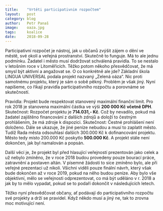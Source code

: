 ```yaml
---
title:    "Vrtěti participativnim rozpočtem"
layout:	  post
category: blog
author:	  Petr Panaš
image:	  oaza.jpg
tags:	  koalice
date:	  2018-09-28
---
```

Participativní rozpočet je nástroj, jak u občanů zvýšit zájem o dění ve městě, své okolí a veřejná prostranství. Skutečně to funguje. Má to ale jednu podmínku. Žadatel i město musí dodržovat schválená pravidla. To se nestalo v letošním roce v Litoměřicích. Těžko potom někoho přesvědčovat, že má smysl být aktivní a angažovat se. O co konkrétně ale jde?
Základní škola LINGUA UNIVERSAL podala projekt nazvaný „Zelená oáza“. Nic proti samotnému projektu, který je sám o sobě pěkný. Problém je však jiný. Nyní napíšeme, co říkají pravidla participativního rozpočtu a porovnáme se skutečností.

Pravidla: Projekt bude respektovat stanovený maximální finanční limit. Pro rok 2018 je stanovena maximální částka ve výši **200 000 Kč včetně DPH**.
Skutečnost: Rozpočet projektu je **714.031,- Kč**. Což by nevadilo, pokud má žadatel zajištěno financování z dalších zdrojů a doloží to čestným prohlášením, že má zdroje k dispozici. 
Skutečnost: Čestné prohlášení není doloženo. Dále se ukazuje, že jiné peníze nebudou a musí to zaplatit město. Tudíž Rada města odsouhlasí dalších 300.000 Kč k dofinancování projektu. Město tedy místo 200.000 Kč poskytlo **500.000 Kč**. A projekt stále není dokončen, jak byl namalován a popsán. 

Další věcí je, že projekt byl před hlasující veřejností prezentován jako celek a už nebylo zmíněno, že v roce 2018 budou provedeny pouze bourací práce, zatravnění a postaven altán. V písemné žádosti to sice zmíněno bylo, ale při veřejné prezentaci už nikoli.  Všichni viděli pouze finální návrh, který však bude dokončen až v roce 2019, pokud na něho budou peníze. Aby bylo vše objektivní, mělo se veřejnosti odprezentovat, co má být uděláno v r. 2018 a jak by to mělo vypadat, pokud se to podaří dokončit v následujících letech. 

Těžko nyní přesvědčovat občany, ať podávají do participativního rozpočtu své projekty a drží se pravidel. Když někdo musí a jiný ne, tak to zrovna moc motivující není. 

